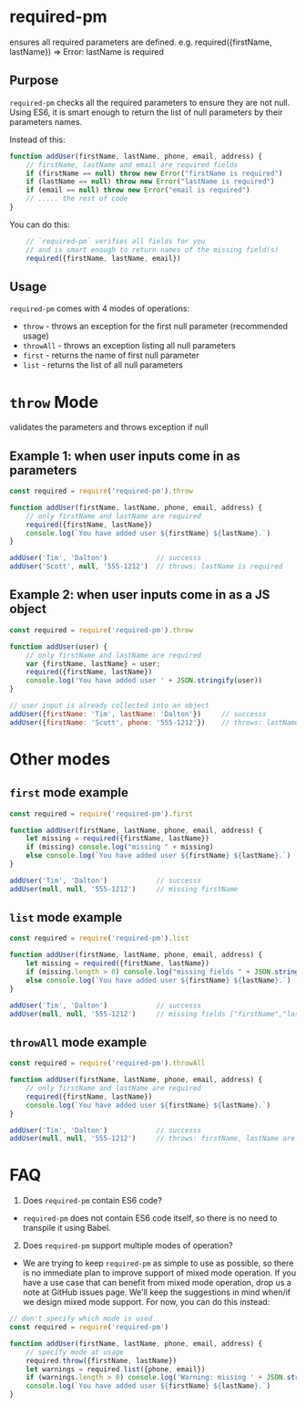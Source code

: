 # required-pm
ensures all required parameters are defined. e.g. required({firstName, lastName}) => Error: lastName is required


## Purpose

`required-pm` checks all the required parameters to ensure they are not null. Using ES6, it is smart enough to
return the list of null parameters by their parameters names.

Instead of this:
```js
function addUser(firstName, lastName, phone, email, address) {
    // firstName, lastName and email are required fields
    if (firstName == null) throw new Error("firstName is required")
    if (lastName == null) throw new Error("lastName is required")
    if (email == null) throw new Error("email is required")
    // ..... the rest of code
}
```
You can do this:
```js
    // `required-pm` verifies all fields for you
    // and is smart enough to return names of the missing field(s)
    required({firstName, lastName, email})
```


## Usage

`required-pm` comes with 4 modes of operations:
* `throw` - throws an exception for the first null parameter (recommended usage)
* `throwAll` - throws an exception listing all null parameters
* `first` - returns the name of first null parameter
* `list` - returns the list of all null parameters


# `throw` Mode

validates the parameters and throws exception if null

## Example 1: when user inputs come in as parameters
```js
const required = require('required-pm').throw

function addUser(firstName, lastName, phone, email, address) {
    // only firstName and lastName are required
    required({firstName, lastName})
    console.log(`You have added user ${firstName} ${lastName}.`)
}

addUser('Tim', 'Dalton')            // successs
addUser('Scott', null, '555-1212')  // throws: lastName is required
```

## Example 2: when user inputs come in as a JS object
```js
const required = require('required-pm').throw

function addUser(user) {
    // only firstName and lastName are required
    var {firstName, lastName} = user;
    required({firstName, lastName})
    console.log('You have added user ' + JSON.stringify(user))
}

// user input is already collected into an object
addUser({firstName: 'Tim', lastName: 'Dalton'})     // successs
addUser({firstName: 'Scott', phone: '555-1212'})    // throws: lastName is required
```


# Other modes

## `first` mode example
```js
const required = require('required-pm').first

function addUser(firstName, lastName, phone, email, address) {
    let missing = required({firstName, lastName})
    if (missing) console.log("missing " + missing)
    else console.log(`You have added user ${firstName} ${lastName}.`)
}

addUser('Tim', 'Dalton')            // successs
addUser(null, null, '555-1212')     // missing firstName
```

## `list` mode example
```js
const required = require('required-pm').list

function addUser(firstName, lastName, phone, email, address) {
    let missing = required({firstName, lastName})
    if (missing.length > 0) console.log("missing fields " + JSON.stringify(missing))
    else console.log(`You have added user ${firstName} ${lastName}.`)
}

addUser('Tim', 'Dalton')            // successs
addUser(null, null, '555-1212')     // missing fields ["firstName","lastName"]
```


## `throwAll` mode example
```js
const required = require('required-pm').throwAll

function addUser(firstName, lastName, phone, email, address) {
    // only firstName and lastName are required
    required({firstName, lastName})
    console.log(`You have added user ${firstName} ${lastName}.`)
}

addUser('Tim', 'Dalton')            // successs
addUser(null, null, '555-1212')     // throws: firstName, lastName are required
```


# FAQ
1. Does `required-pm` contain ES6 code?
* `required-pm` does not contain ES6 code itself, so there is no need to transpile
it using Babel.

2. Does `required-pm` support multiple modes of operation?
* We are trying to keep `required-pm` as simple to use as possible, so there is
no immediate plan to improve support of mixed mode operation. If you have a use
case that can benefit from mixed mode operation, drop us a note at GitHub issues
page. We'll keep the suggestions in mind when/if we design mixed mode support. For now,
you can do this instead:
```js
// don't specify which mode is used
const required = require('required-pm')

function addUser(firstName, lastName, phone, email, address) {
    // specify mode at usage
    required.throw({firstName, lastName})
    let warnings = required.list({phone, email})
    if (warnings.length > 0) console.log('Warning: missing ' + JSON.stringify(missing))
    console.log(`You have added user ${firstName} ${lastName}.`)
}
```
